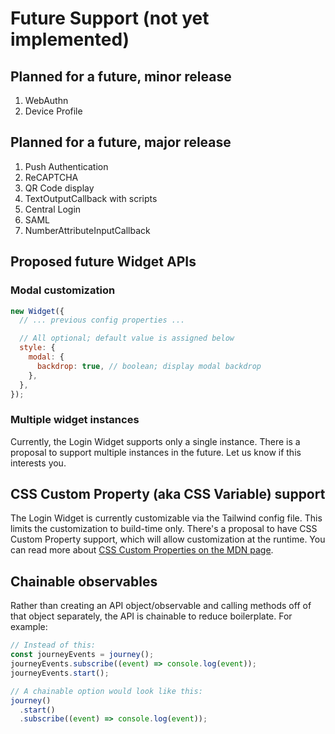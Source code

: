 <script>
  // import Image from '../../image.svelte';

  // export let data;
</script>

# Future Support (not yet implemented)

## Planned for a future, minor release

1. WebAuthn
2. Device Profile

## Planned for a future, major release

1. Push Authentication
2. ReCAPTCHA
3. QR Code display
4. TextOutputCallback with scripts
5. Central Login
6. SAML
7. NumberAttributeInputCallback

## Proposed future Widget APIs

### Modal customization

```js
new Widget({
  // ... previous config properties ...

  // All optional; default value is assigned below
  style: {
    modal: {
      backdrop: true, // boolean; display modal backdrop
    },
  },
});
```

### Multiple widget instances

Currently, the Login Widget supports only a single instance. There is a proposal to support multiple instances in the future. Let us know if this interests you.

## CSS Custom Property (aka CSS Variable) support

The Login Widget is currently customizable via the Tailwind config file. This limits the customization to build-time only. There's a proposal to have CSS Custom Property support, which will allow customization at the runtime. You can read more about [CSS Custom Properties on the MDN page](https://developer.mozilla.org/en-US/docs/Web/CSS/Using_CSS_custom_properties).

## Chainable observables

Rather than creating an API object/observable and calling methods off of that object separately, the API is chainable to reduce boilerplate. For example:

```js
// Instead of this:
const journeyEvents = journey();
journeyEvents.subscribe((event) => console.log(event));
journeyEvents.start();

// A chainable option would look like this:
journey()
  .start()
  .subscribe((event) => console.log(event));
```
